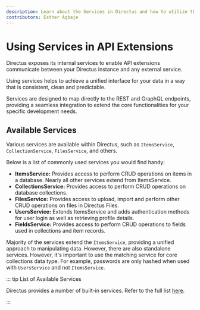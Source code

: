 ```yaml
---
description: Learn about the Services in Directus and how to utilize them when building extensions.
contributors: Esther Agbaje
---
```


# Using Services in API Extensions

Directus exposes its internal services to enable API extensions communicate between your Directus instance and any
external service.

Using services helps to achieve a unified interface for your data in a way that is consistent, clean and predictable.

Services are designed to map directly to the REST and GraphQL endpoints, providing a seamless integration to extend the
core functionalities for your specific development needs.

## Available Services

Various services are available within Directus, such as `ItemsService`, `CollectionService`, `FilesService`, and others.

Below is a list of commonly used services you would find handy:

- **ItemsService:** Provides access to perform CRUD operations on items in a database. Nearly all other services extend
  from ItemsService.
- **CollectionsService:** Provides access to perform CRUD operations on database collections.
- **FilesService:** Provides access to upload, import and perform other CRUD operations on files in Directus Files.
- **UsersService:** Extends ItemsService and adds authentication methods for user login as well as retrieving profile
  details.
- **FieldsService:** Provides access to perform CRUD operations to fields used in collections and item records.

Majority of the services extend the `ItemsService`, providing a unified approach to manipulating data. However, there
are also standalone services. However, it's important to use the matching service for core collections data type. For
example, passwords are only hashed when used with `UsersService` and not `ItemsService`.

::: tip List of Available Services

Directus provides a number of built-in services. Refer to the full list
[here](https://github.com/directus/directus/tree/bbefc62ef4727edb0b25eaafb6bb44273f79f834/api/src/services).

:::
